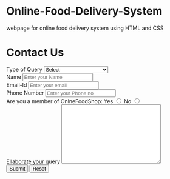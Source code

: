 # Online-Food-Delivery-System
webpage for online food delivery system using HTML and CSS
<!--Filename - contact.html-->

<!DOCTYPE html>
<html lang="en">

<head>
    <meta charset="UTF-8">
    <meta name="viewport" content="width=device-width, initial-scale=1.0">
    <link rel="stylesheet" href="style.css">
    <title>ContactUs</title>
</head>

<body>
    <div id="ContactUs">
        <h1>Contact Us</h1>
        <form action="#">
            <div class="form-shape">
                <label for="query">
                    Type of Query
                </label>
                <select name="myQuery" id="query">
                    <option value="sel" selected>
                        Select
                    </option>
                    <option value="ord">
                        Order related Issues
                    </option>
                    <option value="Site">
                        Site related Issues
                    </option>
                    <option value="fed">
                        Complaint related Issues
                    </option>
                    <option value="others">
                        Others
                    </option>
                </select>
            </div>
            <div class="form-shape">
                <label for="name">Name</label>
                <input type="text" name="myName" id="name"
                    placeholder="Enter your Name">
            </div>
            <div class="form-shape">
                <label for="email">Email-Id</label>
                <input type="email" name="myEmail" id="email"
                    placeholder="Enter your email">
            </div>
            <div class="form-shape">
                <label for="pho">Phone Number</label>
                <input type="phone" name="myPhone" id="pho"
                    placeholder="Enter your Phone no">
            </div>
            <div id="radio">
                Are you a member of OnlneFoodShop:
                Yes <input type="radio" name="eligible">
                No <input type="radio" name="eligible">
            </div>
            <div class="form-shape">
                <label for="message">
                    Ellaborate your query
                </label>
                <textarea name="mesg" id="message" cols="30" rows="10">
                </textarea>
            </div>
            <input type="submit" value="Submit">
            <input type="reset" value="Reset">
        </form>
    </div>
</body>

</html>
